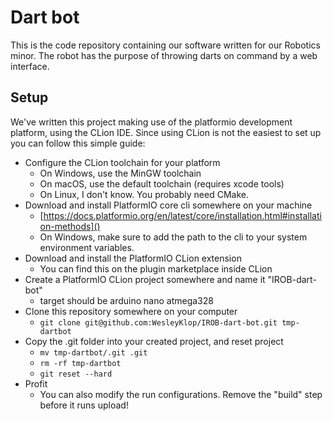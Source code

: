 # Dart bot

This is the code repository containing our software written for our Robotics minor.
The robot has the purpose of throwing darts on command by a web interface.

## Setup

We've written this project making use of the platformio development platform, using the CLion IDE.
Since using CLion is not the easiest to set up you can follow this simple guide:

- Configure the CLion toolchain for your platform
  - On Windows, use the MinGW toolchain
  - On macOS, use the default toolchain (requires xcode tools)
  - On Linux, I don't know. You probably need CMake.
- Download and install PlatformIO core cli somewhere on your machine
  - [https://docs.platformio.org/en/latest/core/installation.html#installation-methods]()
  - On Windows, make sure to add the path to the cli to your system environment variables.
- Download and install the PlatformIO CLion extension
  - You can find this on the plugin marketplace inside CLion
- Create a PlatformIO CLion project somewhere and name it "IROB-dart-bot"
  - target should be arduino nano atmega328
- Clone this repository somewhere on your computer
  - `git clone git@github.com:WesleyKlop/IROB-dart-bot.git tmp-dartbot`
- Copy the .git folder into your created project, and reset project
  - `mv tmp-dartbot/.git .git`
  - `rm -rf tmp-dartbot`
  - `git reset --hard`
- Profit
  - You can also modify the run configurations. Remove the "build" step before it runs upload!
